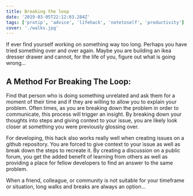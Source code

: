 ```yaml
---
title: Breaking the loop
date: '2019-03-05T22:12:03.284Z'
tags: ['protip', 'advice', 'lifehack', 'notetoself', 'productivity']
cover: './walks.jpg'
---
```


If ever find yourself working on something way too long. Perhaps you have tried
something over and over again. Maybe you are building an ikea dresser drawer and
cannot, for the life of you, figure out what is going wrong...

## A Method For Breaking The Loop:

Find that person who is doing something unrelated and ask them for a moment of
their time and if they are willing to allow you to explain your problem. Often
times, as you are breaking down the problem in order to communicate, this
process will trigger an insight. By breaking down your thoughts into steps and
giving context to your issue, you are likely look closer at something you were
previously glossing over.

For developing, this hack also works really well when creating issues on a
github repository. You are forced to give context to your issue as well as break
down the steps to recreate it. By creating a discussion on a public forum, you
get the added benefit of learning from others as well as providing a place for
fellow developers to find an answer to the same problem.

When a friend, colleague, or community is not suitable for your timeframe or
situation, long walks and breaks are always an option...

